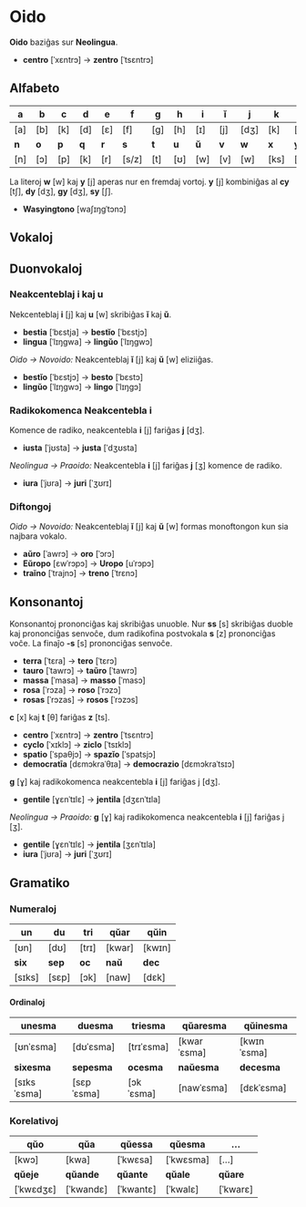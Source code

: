 # Oido

**Oido** baziĝas sur **Neolingua**.

* **centro** [ˈxɛntrɔ] → **zentro** [ˈtsɛntrɔ]

## Alfabeto

|**a**|**b**|**c**|**d**|**e**|**f**|**g**|**h**|**i**|**ĭ**|**j**|**k**|**l**|**m**|
|-|-|-|-|-|-|-|-|-|-|-|-|-|-|
|[a]|[b]|[k]|[d]|[ɛ]|[f]|[g]|[h]|[ɪ]|[j]|[dʒ]|[k]|[l]|[m]|
|**n**|**o**|**p**|**q**|**r**|**s**|**t**|**u**|**ŭ**|**v**|**w**|**x**|**y**|**z**|
|[n]|[ɔ]|[p]|[k]|[r]|[s/z]|[t]|[ʊ]|[w]|[v]|[w]|[ks]|[j]|[ts]|

La literoj **w** [w] kaj **y** [j] aperas nur en fremdaj vortoj. **y** [j] kombiniĝas al **cy** [tʃ], **dy** [dʒ], **gy** [dʒ], **sy** [ʃ].

* **Wasyingtono** [waʃɪŋgˈtɔnɔ]

## Vokaloj

## Duonvokaloj

### Neakcenteblaj i kaj u

Nekcenteblaj **i** [j] kaj **u** [w] skribiĝas **ĭ** kaj **ŭ**.

* **bestia** [ˈbɛstja] → **bestĭo** [ˈbɛstjɔ]
* **lingua** [ˈlɪŋgwa] → **lingŭo** [ˈlɪŋgwɔ]

*Oido → Novoido:* Neakcenteblaj **ĭ** [j] kaj **ŭ** [w] eliziiĝas.

* **bestĭo** [ˈbɛstjɔ] → **besto** [ˈbɛstɔ]
* **lingŭo** [ˈlɪŋgwɔ] → **lingo** [ˈlɪŋgɔ]

### Radikokomenca Neakcentebla i

Komence de radiko, neakcentebla **i** [j] fariĝas **j** [dʒ].

* **iusta** [ˈjʊsta] → **justa** [ˈdʒʊsta]

*Neolingua → Praoido:* Neakcentebla **i** [j] fariĝas **j** [ʒ] komence de radiko.

* **iura** [ˈjʊra] → **juri** [ˈʒʊrɪ]

### Diftongoj

*Oido → Novoido:* Neakcenteblaj **ĭ** [j] kaj **ŭ** [w] formas monoftongon kun sia najbara vokalo.

* **aŭro** [ˈawrɔ] → **oro** [ˈɔrɔ]
* **Eŭropo** [ɛwˈrɔpɔ] → **Uropo** [uˈrɔpɔ]
* **traĭno** [ˈtrajnɔ] → **treno** [ˈtrɛnɔ]

## Konsonantoj

Konsonantoj prononciĝas kaj skribiĝas unuoble. Nur **ss** [s] skribiĝas duoble kaj prononciĝas senvoĉe, dum radikofina postvokala **s** [z] prononciĝas voĉe. La finaĵo **-s** [s] prononciĝas senvoĉe.

* **terra** [ˈtɛra] → **tero** [ˈtɛrɔ]
* **tauro** [ˈtawrɔ] → **taŭro** [ˈtawrɔ]
* **massa** [ˈmasa] → **masso** [ˈmasɔ]
* **rosa** [ˈrɔza] → **roso** [ˈrɔzɔ]
* **rosas** [ˈrɔzas] → **rosos** [ˈrɔzɔs]

**c** [x] kaj **t** [θ] fariĝas **z** [ts].

* **centro** [ˈxɛntrɔ] → **zentro** [ˈtsɛntrɔ]
* **cyclo** [ˈxɪklɔ] → **ziclo** [ˈtsɪklɔ]
* **spatio** [ˈspaθjɔ] → **spazĭo** [ˈspatsjɔ]
* **democratīa** [dɛmɔkraˈθɪa] → **democrazio** [dɛmɔkraˈtsɪɔ]

**g** [ɣ] kaj radikokomenca neakcentebla **i** [j] fariĝas j [dʒ].

* **gentile** [ɣɛnˈtɪlɛ] → **jentila** [dʒɛnˈtɪla]

*Neolingua → Praoido:* **g** [ɣ] kaj radikokomenca neakcentebla **i** [j] fariĝas j [ʒ].

* **gentile** [ɣɛnˈtɪlɛ] → **jentila** [ʒɛnˈtɪla]
* **iura** [ˈjʊra] → **juri** [ˈʒʊrɪ]

## Gramatiko

### Numeraloj

|**un**|**du**|**tri**|**qŭar**|**qŭin**|
|-|-|-|-|-|
|[ʊn]|[dʊ]|[trɪ]|[kwar]|[kwɪn]|
|**six**|**sep**|**oc**|**naŭ**|**dec**|
|[sɪks]|[sɛp]|[ɔk]|[naw]|[dɛk]|

#### Ordinaloj

|**unesma**|**duesma**|**triesma**|**qŭaresma**|**qŭinesma**|
|-|-|-|-|-|
|[ʊnˈɛsma]|[dʊˈɛsma]|[trɪˈɛsma]|[kwarˈɛsma]|[kwɪnˈɛsma]|
|**sixesma**|**sepesma**|**ocesma**|**naŭesma**|**decesma**|
|[sɪksˈɛsma]|[sɛpˈɛsma]|[ɔkˈɛsma]|[nawˈɛsma]|[dɛkˈɛsma]|

### Korelativoj

|**qŭo**|**qŭa**|**qŭessa**|**qŭesma**|**…**|
|-|-|-|-|-|
|[kwɔ]|[kwa]|[ˈkwɛsa]|[ˈkwɛsma]|[…]|
|**qŭeje**|**qŭande**|**qŭante**|**qŭale**|**qŭare**|
|[ˈkwɛdʒɛ]|[ˈkwandɛ]|[ˈkwantɛ]|[ˈkwalɛ]|[ˈkwarɛ]|

